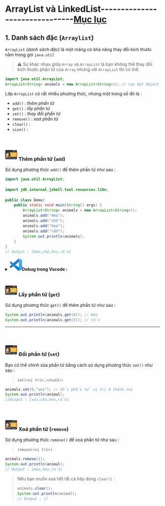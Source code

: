 # ArrayList và LinkedList-------------------------------[Mục lục](https://github.com/Zenfection/Java)

## 1. Danh sách đặc (`Arraylist`)

`ArrayList` (*danh sách đặc*) là một mảng có khả năng thay đổi kích thước nằm trong gói `java.util`

> ⚠️ Sự khác nhau giữa `Array` và `ArrayList` là bạn không thể thay đổi kích thước phần tử của `Array` nhưng với `ArrayList` thì có thể.

```java
import java.util.ArrayList;
ArrayList<String> animals = new ArrayList<String>(); // tạo một Object Arraylist
```

Lớp `ArrayList` có rất nhiều phương thức, nhưng một trong số đó là : 

- `add()` : *thêm phần tử*
- `get()` : *lấy phần tử*
- `set()` : *thay đổi phần tử*
- `remove()` : *xoá phần tử*
- `clear()` : 
- `size()` : 

<br>

### ![Online Course.png](https://raw.githubusercontent.com/Zenfection/Image/master/2021/02/08-16-35-29-Online%20Course.png) Thêm phần tử (`add`)

Sử dụng phương thức `add()` để thêm phần tử như sau : 

```java
import java.util.ArrayList;

import jdk.internal.jshell.tool.resources.l10n;

public class Demo{
    public static void main(String[] args) {
        ArrayList<String> animals = new ArrayList<String>();
        animals.add("mèo");
        animals.add("chó");
        animals.add("heo");
        animals.add("rắn");
        System.out.println(animals);
    }
}
// Output : [mèo,chó,heo,rắn]
```

<details>
<summary><b><img src="https://raw.githubusercontent.com/Zenfection/Image/master/2020/12/09-09-40-03-1200px-Visual_Studio_Code_1.35_icon.svg.png" width="40px">Debug trong Vscode : </b></summary>

<br>

![Ảnh chụp Màn hình 2021-02-08 lúc 16.45.47.png](https://raw.githubusercontent.com/Zenfection/Image/master/2021/02/08-16-45-55-A%CC%89nh%20chu%CC%A3p%20Ma%CC%80n%20hi%CC%80nh%202021-02-08%20lu%CC%81c%2016.45.47.png)

> ⚠️ Như bạn thấy thì vị trí đầu của `ArrayList` là **0**

</details>

<br>

### ![Online Coursepng](https://raw.githubusercontent.com/Zenfection/Image/master/2021/02/08-16-35-29-Online%20Course.png) Lấy phần tử (`get`)

Sử dụng phương thức `get()` để thêm phần tử như sau :

```java
System.out.println(animals.get(0)); // mèo
System.out.println(animals.get(3)); // rắn
```

---

<br>

### ![Online Coursepng](https://raw.githubusercontent.com/Zenfection/Image/master/2021/02/08-16-35-29-Online%20Course.png) Đổi phần tử (`set`)

Bạn có thể chỉnh sửa phần tử bằng cách sử dụng phương thức `set()` như sau : 

> `set(<vị trí>,<chuỗi>)`

```java
animals.set(0,"voi"); // đổi phần tử vị tri 0 thành voi
System.out.println(animal);
//Output : [voi,chó,heo,rắn]
```

<br>

### ![Online Coursepng](https://raw.githubusercontent.com/Zenfection/Image/master/2021/02/08-16-35-29-Online%20Course.png) Xoá phần tử (`remove`)

Sử dụng phương thức `remove()` để xoá phần tử như sau : 

> `remove(<vị trí>)`

```java
animals.remove(1);
System.out.println(animal);
// Output : [mèo,heo,rắn]
```

> Nếu bạn muốn xoá hết tất cả hãy dùng `clear()` : 
> 
> ```java
> animals.clear();
> System.out.println(animal);
> // Output : []
> ```

<br>